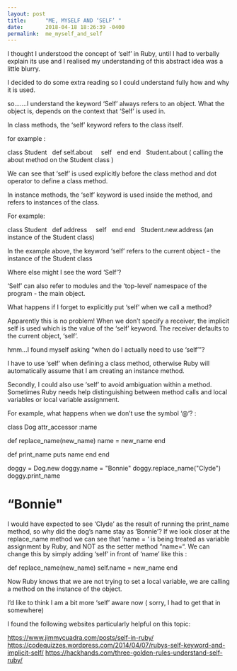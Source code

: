 ```yaml
---
layout: post
title:      "ME, MYSELF AND ‘SELF’ "
date:       2018-04-18 18:26:39 -0400
permalink:  me_myself_and_self
---
```


I thought I understood the concept of ‘self’ in Ruby, until I had to verbally explain its use and I realised my understanding of this abstract idea was a little blurry. 

I decided to do some extra reading so I could understand fully how and why it is used. 

so…….I understand the keyword ‘Self’ always refers to an object. What the object is, depends on the context that ‘Self’ is used in.

In class methods, the ‘self’ keyword refers to the class itself.
 
for example : 

class Student
  def self.about
    self
  end
end
 
Student.about  ( calling the about method on the Student class )

We can see that ‘self’ is used explicitly before the class method and dot operator to define a class method.

In instance methods, the  ‘self’ keyword is used inside the method, and refers to instances of the class.

For example: 

class Student
  def address
    self
  end
end
 
Student.new.address  (an instance of the Student class)

In the example above, the keyword ‘self’ refers to the current object - the instance of the Student class 

Where else might I see the word ‘Self’? 

‘Self’ can also refer to modules and the ‘top-level’ namespace of the program - the main object. 

What happens if I forget to explicitly put ‘self’ when we call a method? 

Apparently this is no problem! When we don’t specify a receiver, the implicit self is used which is the value of the ‘self’ keyword. The receiver defaults to the current object, ‘self’.

hmm…I found myself asking “when do I actually need to use ‘self’”? 

I have to use ‘self’ when defining a class method, otherwise Ruby will automatically assume that I am creating an instance method.  

Secondly, I could also use ‘self’ to avoid ambiguation within a method. Sometimes
Ruby needs help distinguishing between method calls and local variables or local variable assignment.

For example, what happens when we don’t use the symbol ‘@‘? : 

class Dog
  attr_accessor :name

  def replace_name(new_name)
    name = new_name
  end

  def print_name
    puts name
  end
end

doggy = Dog.new
doggy.name = "Bonnie"
doggy.replace_name("Clyde")
doggy.print_name
# “Bonnie"

I would have  expected to see ‘Clyde’ as the result of running the print_name method, so why did the dog’s name stay as ‘Bonnie’? If we look closer at the replace_name method we can see that ‘name = ‘ is being treated as variable assignment by Ruby, and NOT as the setter method “name=“. We can change this by simply adding ‘self’ in front of ‘name’  like this :


def replace_name(new_name)
    self.name = new_name
  end

Now Ruby knows that we are not trying to set a local variable, we are calling a method on the instance of the object. 

I’d like to think I am a bit more ‘self’ aware now ( sorry, I had to get that in somewhere) 

I found the following websites particularly helpful on this topic:

https://www.jimmycuadra.com/posts/self-in-ruby/
https://codequizzes.wordpress.com/2014/04/07/rubys-self-keyword-and-implicit-self/
https://hackhands.com/three-golden-rules-understand-self-ruby/
